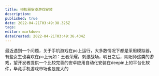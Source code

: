 ```yaml
---
title: 模拟器安卓游戏安装
description: 
published: true
date: 2022-04-21T03:49:38.325Z
tags: 
editor: markdown
dateCreated: 2022-04-21T03:49:36.434Z
---
```


最近遇到一个问题，关于手机游戏在pc上运行，大多数情况下都是采用模拟器，有些女生也喜欢在pc上玩如：王者荣耀，刺激战场，明日之后，阴阳师这类的游戏，望开发者提供一个比较完善的安卓应用自动化安装在deepin上的平台化软件，毕竟手机游戏市场也是庞大的